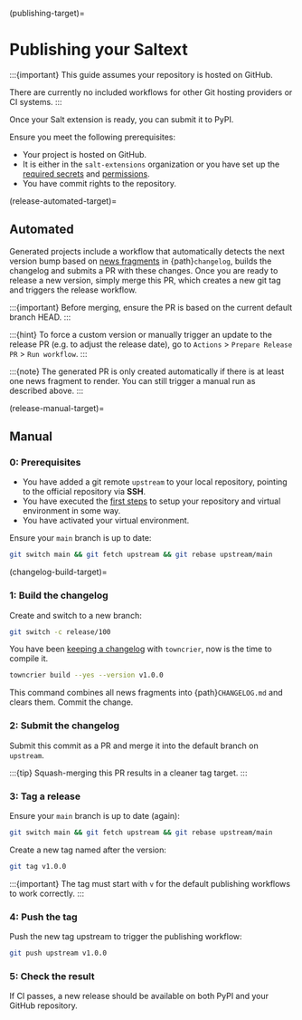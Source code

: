 (publishing-target)=
# Publishing your Saltext

:::{important}
This guide assumes your repository is hosted on GitHub.

There are currently no included workflows for other Git hosting providers or CI systems.
:::

Once your Salt extension is ready, you can submit it to PyPI.

Ensure you meet the following prerequisites:

* Your project is hosted on GitHub.
* It is either in the `salt-extensions` organization or you have set up the [required secrets](required-secrets-target) and [permissions](actions-pr-permission-target).
* You have commit rights to the repository.

(release-automated-target)=
## Automated
Generated projects include a workflow that automatically detects the next version bump based on [news fragments](changelog-target) in {path}`changelog`, builds the changelog and submits a PR with these changes. Once you are ready to release a new version, simply merge this PR, which creates a new git tag and triggers the release workflow.

:::{important}
Before merging, ensure the PR is based on the current default branch HEAD.
:::

:::{hint}
To force a custom version or manually trigger an update to the release PR (e.g. to adjust the release date), go to `Actions` > `Prepare Release PR` > `Run workflow`.
:::

:::{note}
The generated PR is only created automatically if there is at least one news fragment to render. You can still trigger a manual run as described above.
:::

(release-manual-target)=
## Manual
### 0: Prerequisites

* You have added a git remote `upstream` to your local repository, pointing to the official repository via **SSH**.
* You have executed the [first steps](first-steps-target) to setup your repository and virtual environment in some way.
* You have activated your virtual environment.

Ensure your `main` branch is up to date:

```bash
git switch main && git fetch upstream && git rebase upstream/main
```

(changelog-build-target)=
### 1: Build the changelog

Create and switch to a new branch:

```bash
git switch -c release/100
```

You have been [keeping a changelog](documenting/changelog) with `towncrier`, now is the time to compile it.

```bash
towncrier build --yes --version v1.0.0
```

This command combines all news fragments into {path}`CHANGELOG.md` and clears them. Commit the change.

### 2: Submit the changelog

Submit this commit as a PR and merge it into the default branch on `upstream`.

:::{tip}
Squash-merging this PR results in a cleaner tag target.
:::

### 3: Tag a release

Ensure your `main` branch is up to date (again):

```bash
git switch main && git fetch upstream && git rebase upstream/main
```

Create a new tag named after the version:

```bash
git tag v1.0.0
```

:::{important}
The tag must start with `v` for the default publishing workflows to work correctly.
:::

### 4: Push the tag

Push the new tag upstream to trigger the publishing workflow:

```bash
git push upstream v1.0.0
```

### 5: Check the result

If CI passes, a new release should be available on both PyPI and your GitHub repository.
